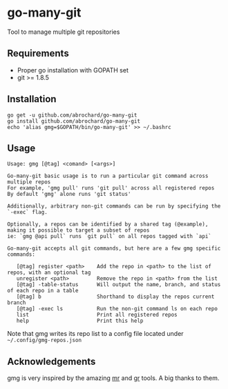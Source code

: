 # go-many-git
Tool to manage multiple git repositories

## Requirements
- Proper go installation with GOPATH set
- git >= 1.8.5

## Installation
```
go get -u github.com/abrochard/go-many-git
go install github.com/abrochard/go-many-git
echo 'alias gmg=$GOPATH/bin/go-many-git' >> ~/.bashrc
```

## Usage
```
Usage: gmg [@tag] <comand> [<args>]

Go-many-git basic usage is to run a particular git command across multiple repos
For example, 'gmg pull' runs 'git pull' across all registered repos
By default 'gmg' alone runs 'git status'

Additionally, arbitrary non-git commands can be run by specifying the `-exec` flag.

Optionally, a repos can be identified by a shared tag (@example), making it possible to target a subset of repos
ie: `gmg @api pull` runs `git pull` on all repos tagged with `api`

Go-many-git accepts all git commands, but here are a few gmg specific commands:

   [@tag] register <path>    Add the repo in <path> to the list of repos, with an optional tag
   unregister <path>         Remove the repo in <path> from the list
   [@tag] -table-status      Will output the name, branch, and status of each repo in a table
   [@tag] b                  Shorthand to display the repos current branch
   [@tag] -exec ls           Run the non-git command ls on each repo
   list                      Print all registered repos
   help                      Print this help
```
Note that gmg writes its repo list to a config file located under `~/.config/gmg-repos.json`

## Acknowledgements
gmg is very inspired by the amazing [mr](https://myrepos.branchable.com) and [gr](https://github.com/mixu/gr) tools. A big thanks to them.
